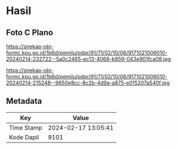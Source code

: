 # Hasil

## Foto C Plano

https://sirekap-obj-formc.kpu.go.id/1b6d/pemilu/pdpr/91/71/02/10/06/9171021006010-20240214-232722--5a0c2465-ec13-4068-b859-043e901fca08.jpg

https://sirekap-obj-formc.kpu.go.id/1b6d/pemilu/pdpr/91/71/02/10/06/9171021006010-20240214-215248--9650e8cc-8c2b-4d9a-a875-e015207a540f.jpg


## Metadata

| Key        | Value               |
| ---------- | ------------------- |
| Time Stamp | 2024-02-17 13:05:41 |
| Kode Dapil | 9101                |



